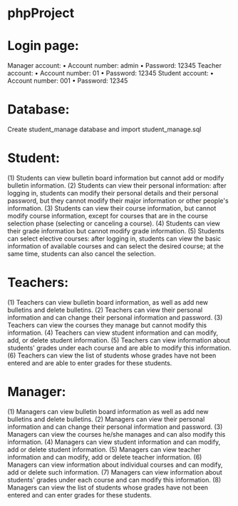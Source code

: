 # phpProject

# Login page:
Manager account:
•	Account number: admin
•	Password: 12345
Teacher account:
•	Account number: 01
•	Password: 12345
Student account:
•	Account number: 001
•	Password: 12345

# Database: 
Create student_manage database and import student_manage.sql   

# Student:
(1) Students can view bulletin board information but cannot add or modify bulletin information.
(2) Students can view their personal information: after logging in, students can modify their personal details and their personal password, but they cannot modify their major information or other people's information.
(3) Students can view their course information, but cannot modify course information, except for courses that are in the course selection phase (selecting or canceling a course).
(4) Students can view their grade information but cannot modify grade information.
(5) Students can select elective courses: after logging in, students can view the basic information of available courses and can select the desired course; at the same time, students can also cancel the selection.

# Teachers:
(1) Teachers can view bulletin board information, as well as add new bulletins and delete bulletins.
(2) Teachers can view their personal information and can change their personal information and password.
(3) Teachers can view the courses they manage but cannot modify this information.
(4) Teachers can view student information and can modify, add, or delete student information.
(5) Teachers can view information about students' grades under each course and are able to modify this information.
(6) Teachers can view the list of students whose grades have not been entered and are able to enter grades for these students.

# Manager:
(1) Managers can view bulletin board information as well as add new bulletins and delete bulletins.
(2) Managers can view their personal information and can change their personal information and password.
(3) Managers can view the courses he/she manages and can also modify this information.
(4) Managers can view student information and can modify, add or delete student information.
(5) Managers can view teacher information and can modify, add or delete teacher information.
(6) Managers can view information about individual courses and can modify, add or delete such information.
(7) Managers can view information about students' grades under each course and can modify this information.
(8) Managers can view the list of students whose grades have not been entered and can enter grades for these students.

